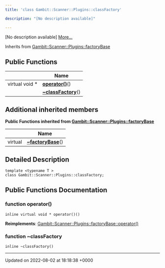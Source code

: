 ```yaml
---
title: 'class Gambit::Scanner::Plugins::classFactory'

description: "[No description available]"

---
```









[No description available] [More...](#detailed-description)

Inherits from [Gambit::Scanner::Plugins::factoryBase](/documentation/code/gambit_sphinx/classes/classgambit_1_1scanner_1_1plugins_1_1factorybase/)

## Public Functions

|                | Name           |
| -------------- | -------------- |
| virtual void * | **[operator()](/documentation/code/gambit_sphinx/classes/classgambit_1_1scanner_1_1plugins_1_1classfactory/#function-operator())**() |
| | **[~classFactory](/documentation/code/gambit_sphinx/classes/classgambit_1_1scanner_1_1plugins_1_1classfactory/#function-~classfactory)**() |

## Additional inherited members

**Public Functions inherited from [Gambit::Scanner::Plugins::factoryBase](/documentation/code/gambit_sphinx/classes/classgambit_1_1scanner_1_1plugins_1_1factorybase/)**

|                | Name           |
| -------------- | -------------- |
| virtual | **[~factoryBase](/documentation/code/gambit_sphinx/classes/classgambit_1_1scanner_1_1plugins_1_1factorybase/#function-~factorybase)**() |


## Detailed Description

```
template <typename T >
class Gambit::Scanner::Plugins::classFactory;
```

## Public Functions Documentation

### function operator()

```
inline virtual void * operator()()
```


**Reimplements**: [Gambit::Scanner::Plugins::factoryBase::operator()](/documentation/code/gambit_sphinx/classes/classgambit_1_1scanner_1_1plugins_1_1factorybase/#function-operator())


### function ~classFactory

```
inline ~classFactory()
```


-------------------------------

Updated on 2022-08-02 at 18:18:38 +0000